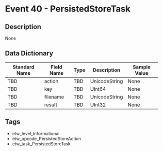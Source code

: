 # Event 40 - PersistedStoreTask

## Description
None

## Data Dictionary
|Standard Name|Field Name|Type|Description|Sample Value|
|---|---|---|---|---|
|TBD|action|TBD|UnicodeString|None|None|
|TBD|key|TBD|UInt64|None|None|
|TBD|filename|TBD|UnicodeString|None|None|
|TBD|result|TBD|UInt32|None|None|

## Tags
* etw_level_Informational
* etw_opcode_PersistedStoreAction
* etw_task_PersistedStoreTask